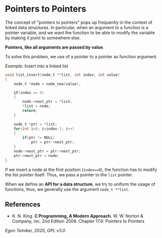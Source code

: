 # Pointers to Pointers

The concept of "pointers to pointers" pops up frequently in the context of linked 
data structures.
In particular, when an argument to a function is a pointer variable, and we want the 
function to be able to modify the variable by making it point to somewhere else.

**Pointers, like all arguments are passed by value**.

To solve this problem, we use of a pointer to a pointer as function argument.

_Example_: Insert into a linked list
```C
void list_insert(node_t **list, int index, int value)
{
    node_t *node = node_new(value);

    if(index == 0)
    {
        node->next_ptr = *list;
        *list = node; 
        return;
    }
    
    node_t *ptr = *list;
    for(int i=0; i<index-1; i++)
    {
        if(ptr != NULL)
            ptr = ptr->next_ptr;
    }    
    node->next_ptr = ptr->next_ptr;
    ptr->next_ptr = node;
}
```
If we insert a node at the first position (`index==0`), the function has to
modify the list pointer itself.
Thus, we pass a pointer to the `list` pointer. 

When we define an **API for a data structure**, we try to uniform the usage of
functions, thus, we generally use the argument `node_t **list`.

## References
* K. N. King. **C Programming, A Modern Approach.** W. W. Norton & Company, inc. 2nd Edition 2008. 
  Chapter 17.6: Pointers to Pointers
      
 
*Egon Teiniker, 2020, GPL v3.0* 